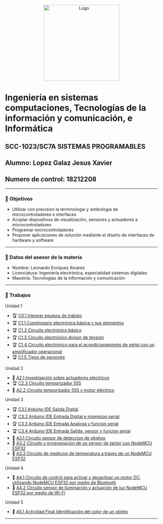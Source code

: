 <p align="center">
    <img alt="Logo" src="https://www.tijuana.tecnm.mx/wp-content/themes/tecnm/images/logo_TECT.png" width=250 height=250>
</p>

# Ingeniería en sistemas computaciones, Tecnologías de la información y comunicación, e Informática

## SCC-1023/SC7A SISTEMAS PROGRAMABLES
## Alumno: Lopez Galaz Jesus Xavier
## Numero de control: 18212208
---

### :pencil: Objetivos

+ Utilizar con precision la terminología y simbología de microcontroladores e interfaces
+ Acoplar dispositivos de visualización, sensores y actuadores a microcontroladores
+ Programar microcontroladores
+ Proponer aplicaciones de solución mediante el diseño de interfaces de hardware y software

---

### :necktie: Datos del asesor de la materia

* Nombre: Leonardo Enriquez Alvarez
* Licenciatura: Ingeniería electrónica, especialidad sistemas digitales
* Maestría: Tecnologías de la información y comunicación

---

### :blue_book: Trabajos

Unidad 1
- :trophy: [C0.1 Integrar equipos de trabajo](docs/C0.1_IntegrarEquiposDeTrabajo_JesusXavierLopezGalaz.md)
- :trophy: [C1.1 Cuestionario electrónica básica y sus elementos](docs/C1.1_CuestionarioElectronicaBasica_JesusXavierLopezGalaz.md)
- :trophy: [C1.2 Circuito electrónico básico](docs/C1.2_ElectronicaBasica_circuitos_JesusXavierLopezGalaz.md)
- :trophy: [C1.3 Circuito electrónico divisor de tensión](docs/C1.3_CircuitoDivisorVoltaje_JesusLopez.md)
- :trophy: [C1.4 Circuito electrónico para el acondicionamiento de señal con un amplificador operacional](docs/C1.4_Acondicionador_de_senal_AmOP_JesusLopez.md)
- :trophy: [C1.5 Tipos de sensores](docs/C1.5_Tipos_de_sensores_LopezJesus.md)

Unidad 2
- :dog: [A2.1 Investigación sobre actuadores eléctricos](https://github.com/ShaaronPR/Sistemas-Programables/blob/main/A2.1_NombreApellido_Sistematicos.md)
- :trophy: [C2.3 Circuito temporizador 555](https://github.com/LopezJesus/Sistemas-Programables/blob/main/docs/C2.3_Circuito_temporizador_555_JesusLopez.md)
- :dog: [A2.2 Circuito temporizador 555 y motor eléctrico](https://github.com/ShaaronPR/Sistemas-Programables/blob/main/A2.2_NombreApellido_Sistematicos.md)

Unidad 3
- :trophy: [C3.1 Arduino IDE Salida Digital ](https://github.com/LopezJesus/Sistemas-Programables/blob/main/docs/C3.1_JesusLopez_Sistematicos.md)
- :trophy: [C3.2 Arduino IDE Entrada Digital e impresion serial ](https://github.com/LopezJesus/Sistemas-Programables/blob/main/docs/C3.2_JesusLopez_Sistematicos.md)
- :trophy: [C3.3 Arduino IDE Entrada Analoga y funcion serial ](https://github.com/LopezJesus/Sistemas-Programables/blob/main/docs/C3.3_JesusLopez_Sistematicos.md)
- :trophy: [C3.4 Arduino IDE Entrada Salida, sensor y funcion serial ](https://github.com/LopezJesus/Sistemas-Programables/blob/main/docs/C3.4_JesusLopez_Sistematicos.md)
- :dog: [A3.1 Circuito sensor de deteccion de objetos](https://github.com/ShaaronPR/Sistemas-Programables/blob/main/A3.1_Circuito_sensor_de_deteccion_de_objetos-NombreApellido.md)
- :dog: [A3.2 Circuito y programacion de un sensor de tactor con NodeMCU ESP32](https://github.com/ShaaronPR/Sistemas-Programables/blob/main/A3.2_Circuito_y_programacion_de_un_sensor_de_tactor_con_NodeMCU_ESP32-NombreApellido.md)
- :dog: [A3.3 Circuito de medicion de temperatura a traves de un NodeMCU ESP32](https://github.com/ShaaronPR/Sistemas-Programables/blob/main/A3.3_Circuito_de_medicion_temperatura_a_traves_de_un_NodeMCU_ESP32-NombreApellido.md)

Unidad 4
- :dog: [A4.1 Circuito de control para activar y desactivar un motor DC, utilizando NodeMCU ESP32 por medio de Bluetooth](https://github.com/ShaaronPR/Sistemas-Programables/blob/main/A4.1_NombreApellido_Sistematicos.md)
- :dog: [ A4.2 Circuito sensor de iluminación y actuación de luz NodeMCU ESP32 por medio de Wi-Fi](https://github.com/ShaaronPR/Sistemas-Programables/blob/main/A4.2_NombreApellido_Sistematicos.md)

Unidad 5
- :star2: [A5.1 Actividad Final Identificación del color de un objeto](https://github.com/ShaaronPR/Sistemas-Programables/blob/main/A5.1_NombreApellido_Sistematicos.md)

---
